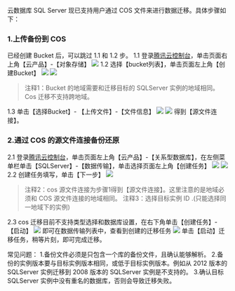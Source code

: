 云数据库 SQL Server 现已支持用户通过 COS 文件来进行数据迁移。具体步骤如下：

### 1.上传备份到 COS
已经创建 Bucket 后，可以跳过 1.1 和 1.2 步。
1.1 登录[腾讯云控制台](https://cloud.tencent.com/login?s_url=https%3A%2F%2Fconsole.cloud.tencent.com%2F)，单击页面右上角【云产品】-【对象存储】
![](https://main.qcloudimg.com/raw/a42addc7282971bd635cc293d9be8086.png)
1.2 选择【bucket列表】，单击页面左上角【创建Bucket】
![](https://main.qcloudimg.com/raw/a28c4a31de1c406b8f154ae11a024530.png)
![](https://main.qcloudimg.com/raw/aad4ce838031ab1629634c19c3fb0b3b.png)
>注释1：Bucket 的地域需要和迁移目标的 SQLServer 实例的地域相同。
Cos 迁移不支持跨地域。

1.3 单击【选择Bucket】- 【上传文件】-【文件信息】
![](https://main.qcloudimg.com/raw/968885446c9b7752c833ac166e5f8713.png)
![](https://main.qcloudimg.com/raw/59032f360cf78fd670a6acfc1dceffd0.png)
得到【源文件连接】。

### 2.通过 COS 的源文件连接备份还原
2.1 登录[腾讯云控制台](https://cloud.tencent.com/login?s_url=https%3A%2F%2Fconsole.cloud.tencent.com%2F)，单击页面左上角【云产品】-【关系型数据库】，在左侧菜单栏单击【SQLServer】-【数据传输】，单击选择页面左上角【创建任务】
![](https://main.qcloudimg.com/raw/a42addc7282971bd635cc293d9be8086.png)
![](https://main.qcloudimg.com/raw/bbf3e56be9709c6cc423218fe6e90e07.png)
2.2 创建任务填写，单击【下一步】
![](https://main.qcloudimg.com/raw/daef0287956bf1fe61ae8a869092f2f7.png)
>注释2：cos 源文件连接为步骤1得到【源文件连接】。这里注意的是地域必须和 COS 源文件连接的地域相同。
注释3：选择目标实例 ID .(只能选择同一地域下的实例)

2.3 cos 迁移目前不支持类型选择和数据库设置，在右下角单击【创建任务】-【启动】
![](https://main.qcloudimg.com/raw/0d6fd452e28c76b5a18ca67ab3293e41.png)
即可在数据传输列表中，查看到创建的迁移任务
![](https://main.qcloudimg.com/raw/e95aed63e9143b3af10231f760dda419.png)
单击【启动】迁移任务，稍等片刻，即可完成迁移。

常见问题：
1.备份文件必须是只包含一个库的备份文件，且确认能够解析。
2.备份的实例版本要与目标实例版本相同，或低于目标实例版本。例如从 2012 版本的 SQLServer 实例迁移到 2008 版本的 SQLServer 实例是不支持的。
3.确认目标 SQLServer 实例中没有重名的数据库，否则会导致迁移失败。
